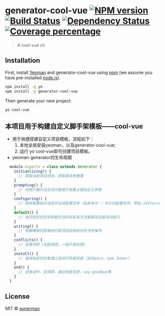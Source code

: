 # generator-cool-vue [![NPM version][npm-image]][npm-url] [![Build Status][travis-image]][travis-url] [![Dependency Status][daviddm-image]][daviddm-url] [![Coverage percentage][coveralls-image]][coveralls-url]
> A cool vue cli

## Installation

First, install [Yeoman](http://yeoman.io) and generator-cool-vue using [npm](https://www.npmjs.com/) (we assume you have pre-installed [node.js](https://nodejs.org/)).

```bash
npm install -g yo
npm install -g generator-cool-vue
```

Then generate your new project:

```bash
yo cool-vue
```

## 本项目用于构建自定义脚手架模板——cool-vue
  * 用于快捷搭建自定义项目模板，流程如下：
    1. 本地全局安装yeoman，以及generator-cool-vue;
    2. 运行 yo cool-vue即可创建项目模板。
  * yeoman-generator的生命周期
  ```js
    module.exports = class extends Generator {
      initianlizing() {
        // 获取当前项目状态，获取基本参数等
      }
      prompting() {
        // 向用户展示交互式问题用于收集关键自定义参数
      }
      configuring() {
        // 保存配置相关信息并生成配置文件（名称多为'.'开头的配置文件，例如.editorconfig）
      }
      default() {
        // 未匹配任何生命周期方法的非私有方法都是在这里自动执行
      }
      writing() {
        // 依据模板的配置进行新项目结构的文件书写操作
      }
      conflicts() {
        // 处理冲突（内部调用，一般不做处理）
      }
      install() {
        // 使用指定的包管理工具进行依赖安装（支持yarn，npm，bower）
      }
      end() {
        // 结束动作，如清屏，输出结束信息，say-goodbye等
      }
    }
  ```

## License

MIT © [supermao](https://github.com/MbMin)


[npm-image]: https://badge.fury.io/js/generator-cool-vue.svg
[npm-url]: https://npmjs.org/package/generator-cool-vue
[travis-image]: https://travis-ci.org/MbMin/generator-cool-vue.svg?branch=master
[travis-url]: https://travis-ci.org/MbMin/generator-cool-vue
[daviddm-image]: https://david-dm.org/MbMin/generator-cool-vue.svg?theme=shields.io
[daviddm-url]: https://david-dm.org/MbMin/generator-cool-vue
[coveralls-image]: https://coveralls.io/repos/MbMin/generator-cool-vue/badge.svg
[coveralls-url]: https://coveralls.io/r/MbMin/generator-cool-vue
